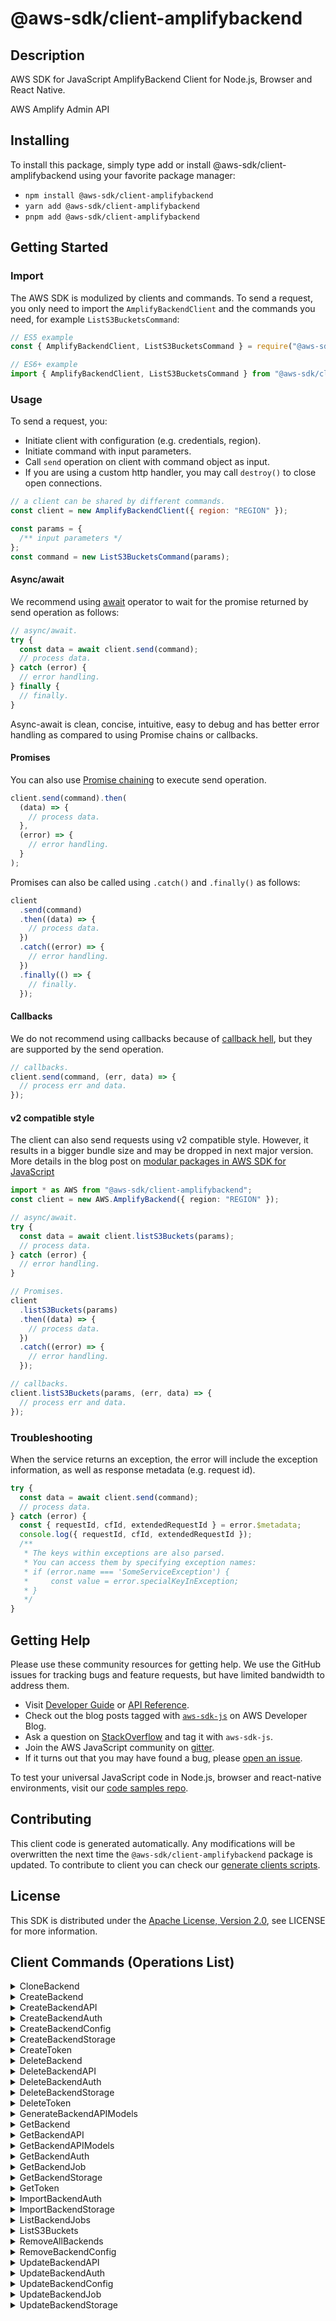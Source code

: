 <!-- generated file, do not edit directly -->

# @aws-sdk/client-amplifybackend

## Description

AWS SDK for JavaScript AmplifyBackend Client for Node.js, Browser and React Native.

<p>AWS Amplify Admin API</p>

## Installing

To install this package, simply type add or install @aws-sdk/client-amplifybackend
using your favorite package manager:

- `npm install @aws-sdk/client-amplifybackend`
- `yarn add @aws-sdk/client-amplifybackend`
- `pnpm add @aws-sdk/client-amplifybackend`

## Getting Started

### Import

The AWS SDK is modulized by clients and commands.
To send a request, you only need to import the `AmplifyBackendClient` and
the commands you need, for example `ListS3BucketsCommand`:

```js
// ES5 example
const { AmplifyBackendClient, ListS3BucketsCommand } = require("@aws-sdk/client-amplifybackend");
```

```ts
// ES6+ example
import { AmplifyBackendClient, ListS3BucketsCommand } from "@aws-sdk/client-amplifybackend";
```

### Usage

To send a request, you:

- Initiate client with configuration (e.g. credentials, region).
- Initiate command with input parameters.
- Call `send` operation on client with command object as input.
- If you are using a custom http handler, you may call `destroy()` to close open connections.

```js
// a client can be shared by different commands.
const client = new AmplifyBackendClient({ region: "REGION" });

const params = {
  /** input parameters */
};
const command = new ListS3BucketsCommand(params);
```

#### Async/await

We recommend using [await](https://developer.mozilla.org/en-US/docs/Web/JavaScript/Reference/Operators/await)
operator to wait for the promise returned by send operation as follows:

```js
// async/await.
try {
  const data = await client.send(command);
  // process data.
} catch (error) {
  // error handling.
} finally {
  // finally.
}
```

Async-await is clean, concise, intuitive, easy to debug and has better error handling
as compared to using Promise chains or callbacks.

#### Promises

You can also use [Promise chaining](https://developer.mozilla.org/en-US/docs/Web/JavaScript/Guide/Using_promises#chaining)
to execute send operation.

```js
client.send(command).then(
  (data) => {
    // process data.
  },
  (error) => {
    // error handling.
  }
);
```

Promises can also be called using `.catch()` and `.finally()` as follows:

```js
client
  .send(command)
  .then((data) => {
    // process data.
  })
  .catch((error) => {
    // error handling.
  })
  .finally(() => {
    // finally.
  });
```

#### Callbacks

We do not recommend using callbacks because of [callback hell](http://callbackhell.com/),
but they are supported by the send operation.

```js
// callbacks.
client.send(command, (err, data) => {
  // process err and data.
});
```

#### v2 compatible style

The client can also send requests using v2 compatible style.
However, it results in a bigger bundle size and may be dropped in next major version. More details in the blog post
on [modular packages in AWS SDK for JavaScript](https://aws.amazon.com/blogs/developer/modular-packages-in-aws-sdk-for-javascript/)

```ts
import * as AWS from "@aws-sdk/client-amplifybackend";
const client = new AWS.AmplifyBackend({ region: "REGION" });

// async/await.
try {
  const data = await client.listS3Buckets(params);
  // process data.
} catch (error) {
  // error handling.
}

// Promises.
client
  .listS3Buckets(params)
  .then((data) => {
    // process data.
  })
  .catch((error) => {
    // error handling.
  });

// callbacks.
client.listS3Buckets(params, (err, data) => {
  // process err and data.
});
```

### Troubleshooting

When the service returns an exception, the error will include the exception information,
as well as response metadata (e.g. request id).

```js
try {
  const data = await client.send(command);
  // process data.
} catch (error) {
  const { requestId, cfId, extendedRequestId } = error.$metadata;
  console.log({ requestId, cfId, extendedRequestId });
  /**
   * The keys within exceptions are also parsed.
   * You can access them by specifying exception names:
   * if (error.name === 'SomeServiceException') {
   *     const value = error.specialKeyInException;
   * }
   */
}
```

## Getting Help

Please use these community resources for getting help.
We use the GitHub issues for tracking bugs and feature requests, but have limited bandwidth to address them.

- Visit [Developer Guide](https://docs.aws.amazon.com/sdk-for-javascript/v3/developer-guide/welcome.html)
  or [API Reference](https://docs.aws.amazon.com/AWSJavaScriptSDK/v3/latest/index.html).
- Check out the blog posts tagged with [`aws-sdk-js`](https://aws.amazon.com/blogs/developer/tag/aws-sdk-js/)
  on AWS Developer Blog.
- Ask a question on [StackOverflow](https://stackoverflow.com/questions/tagged/aws-sdk-js) and tag it with `aws-sdk-js`.
- Join the AWS JavaScript community on [gitter](https://gitter.im/aws/aws-sdk-js-v3).
- If it turns out that you may have found a bug, please [open an issue](https://github.com/aws/aws-sdk-js-v3/issues/new/choose).

To test your universal JavaScript code in Node.js, browser and react-native environments,
visit our [code samples repo](https://github.com/aws-samples/aws-sdk-js-tests).

## Contributing

This client code is generated automatically. Any modifications will be overwritten the next time the `@aws-sdk/client-amplifybackend` package is updated.
To contribute to client you can check our [generate clients scripts](https://github.com/aws/aws-sdk-js-v3/tree/main/scripts/generate-clients).

## License

This SDK is distributed under the
[Apache License, Version 2.0](http://www.apache.org/licenses/LICENSE-2.0),
see LICENSE for more information.

## Client Commands (Operations List)

<details>
<summary>
CloneBackend
</summary>

[Command API Reference](https://docs.aws.amazon.com/AWSJavaScriptSDK/v3/latest/client/amplifybackend/command/CloneBackendCommand/) / [Input](https://docs.aws.amazon.com/AWSJavaScriptSDK/v3/latest/Package/-aws-sdk-client-amplifybackend/Interface/CloneBackendCommandInput/) / [Output](https://docs.aws.amazon.com/AWSJavaScriptSDK/v3/latest/Package/-aws-sdk-client-amplifybackend/Interface/CloneBackendCommandOutput/)

</details>
<details>
<summary>
CreateBackend
</summary>

[Command API Reference](https://docs.aws.amazon.com/AWSJavaScriptSDK/v3/latest/client/amplifybackend/command/CreateBackendCommand/) / [Input](https://docs.aws.amazon.com/AWSJavaScriptSDK/v3/latest/Package/-aws-sdk-client-amplifybackend/Interface/CreateBackendCommandInput/) / [Output](https://docs.aws.amazon.com/AWSJavaScriptSDK/v3/latest/Package/-aws-sdk-client-amplifybackend/Interface/CreateBackendCommandOutput/)

</details>
<details>
<summary>
CreateBackendAPI
</summary>

[Command API Reference](https://docs.aws.amazon.com/AWSJavaScriptSDK/v3/latest/client/amplifybackend/command/CreateBackendAPICommand/) / [Input](https://docs.aws.amazon.com/AWSJavaScriptSDK/v3/latest/Package/-aws-sdk-client-amplifybackend/Interface/CreateBackendAPICommandInput/) / [Output](https://docs.aws.amazon.com/AWSJavaScriptSDK/v3/latest/Package/-aws-sdk-client-amplifybackend/Interface/CreateBackendAPICommandOutput/)

</details>
<details>
<summary>
CreateBackendAuth
</summary>

[Command API Reference](https://docs.aws.amazon.com/AWSJavaScriptSDK/v3/latest/client/amplifybackend/command/CreateBackendAuthCommand/) / [Input](https://docs.aws.amazon.com/AWSJavaScriptSDK/v3/latest/Package/-aws-sdk-client-amplifybackend/Interface/CreateBackendAuthCommandInput/) / [Output](https://docs.aws.amazon.com/AWSJavaScriptSDK/v3/latest/Package/-aws-sdk-client-amplifybackend/Interface/CreateBackendAuthCommandOutput/)

</details>
<details>
<summary>
CreateBackendConfig
</summary>

[Command API Reference](https://docs.aws.amazon.com/AWSJavaScriptSDK/v3/latest/client/amplifybackend/command/CreateBackendConfigCommand/) / [Input](https://docs.aws.amazon.com/AWSJavaScriptSDK/v3/latest/Package/-aws-sdk-client-amplifybackend/Interface/CreateBackendConfigCommandInput/) / [Output](https://docs.aws.amazon.com/AWSJavaScriptSDK/v3/latest/Package/-aws-sdk-client-amplifybackend/Interface/CreateBackendConfigCommandOutput/)

</details>
<details>
<summary>
CreateBackendStorage
</summary>

[Command API Reference](https://docs.aws.amazon.com/AWSJavaScriptSDK/v3/latest/client/amplifybackend/command/CreateBackendStorageCommand/) / [Input](https://docs.aws.amazon.com/AWSJavaScriptSDK/v3/latest/Package/-aws-sdk-client-amplifybackend/Interface/CreateBackendStorageCommandInput/) / [Output](https://docs.aws.amazon.com/AWSJavaScriptSDK/v3/latest/Package/-aws-sdk-client-amplifybackend/Interface/CreateBackendStorageCommandOutput/)

</details>
<details>
<summary>
CreateToken
</summary>

[Command API Reference](https://docs.aws.amazon.com/AWSJavaScriptSDK/v3/latest/client/amplifybackend/command/CreateTokenCommand/) / [Input](https://docs.aws.amazon.com/AWSJavaScriptSDK/v3/latest/Package/-aws-sdk-client-amplifybackend/Interface/CreateTokenCommandInput/) / [Output](https://docs.aws.amazon.com/AWSJavaScriptSDK/v3/latest/Package/-aws-sdk-client-amplifybackend/Interface/CreateTokenCommandOutput/)

</details>
<details>
<summary>
DeleteBackend
</summary>

[Command API Reference](https://docs.aws.amazon.com/AWSJavaScriptSDK/v3/latest/client/amplifybackend/command/DeleteBackendCommand/) / [Input](https://docs.aws.amazon.com/AWSJavaScriptSDK/v3/latest/Package/-aws-sdk-client-amplifybackend/Interface/DeleteBackendCommandInput/) / [Output](https://docs.aws.amazon.com/AWSJavaScriptSDK/v3/latest/Package/-aws-sdk-client-amplifybackend/Interface/DeleteBackendCommandOutput/)

</details>
<details>
<summary>
DeleteBackendAPI
</summary>

[Command API Reference](https://docs.aws.amazon.com/AWSJavaScriptSDK/v3/latest/client/amplifybackend/command/DeleteBackendAPICommand/) / [Input](https://docs.aws.amazon.com/AWSJavaScriptSDK/v3/latest/Package/-aws-sdk-client-amplifybackend/Interface/DeleteBackendAPICommandInput/) / [Output](https://docs.aws.amazon.com/AWSJavaScriptSDK/v3/latest/Package/-aws-sdk-client-amplifybackend/Interface/DeleteBackendAPICommandOutput/)

</details>
<details>
<summary>
DeleteBackendAuth
</summary>

[Command API Reference](https://docs.aws.amazon.com/AWSJavaScriptSDK/v3/latest/client/amplifybackend/command/DeleteBackendAuthCommand/) / [Input](https://docs.aws.amazon.com/AWSJavaScriptSDK/v3/latest/Package/-aws-sdk-client-amplifybackend/Interface/DeleteBackendAuthCommandInput/) / [Output](https://docs.aws.amazon.com/AWSJavaScriptSDK/v3/latest/Package/-aws-sdk-client-amplifybackend/Interface/DeleteBackendAuthCommandOutput/)

</details>
<details>
<summary>
DeleteBackendStorage
</summary>

[Command API Reference](https://docs.aws.amazon.com/AWSJavaScriptSDK/v3/latest/client/amplifybackend/command/DeleteBackendStorageCommand/) / [Input](https://docs.aws.amazon.com/AWSJavaScriptSDK/v3/latest/Package/-aws-sdk-client-amplifybackend/Interface/DeleteBackendStorageCommandInput/) / [Output](https://docs.aws.amazon.com/AWSJavaScriptSDK/v3/latest/Package/-aws-sdk-client-amplifybackend/Interface/DeleteBackendStorageCommandOutput/)

</details>
<details>
<summary>
DeleteToken
</summary>

[Command API Reference](https://docs.aws.amazon.com/AWSJavaScriptSDK/v3/latest/client/amplifybackend/command/DeleteTokenCommand/) / [Input](https://docs.aws.amazon.com/AWSJavaScriptSDK/v3/latest/Package/-aws-sdk-client-amplifybackend/Interface/DeleteTokenCommandInput/) / [Output](https://docs.aws.amazon.com/AWSJavaScriptSDK/v3/latest/Package/-aws-sdk-client-amplifybackend/Interface/DeleteTokenCommandOutput/)

</details>
<details>
<summary>
GenerateBackendAPIModels
</summary>

[Command API Reference](https://docs.aws.amazon.com/AWSJavaScriptSDK/v3/latest/client/amplifybackend/command/GenerateBackendAPIModelsCommand/) / [Input](https://docs.aws.amazon.com/AWSJavaScriptSDK/v3/latest/Package/-aws-sdk-client-amplifybackend/Interface/GenerateBackendAPIModelsCommandInput/) / [Output](https://docs.aws.amazon.com/AWSJavaScriptSDK/v3/latest/Package/-aws-sdk-client-amplifybackend/Interface/GenerateBackendAPIModelsCommandOutput/)

</details>
<details>
<summary>
GetBackend
</summary>

[Command API Reference](https://docs.aws.amazon.com/AWSJavaScriptSDK/v3/latest/client/amplifybackend/command/GetBackendCommand/) / [Input](https://docs.aws.amazon.com/AWSJavaScriptSDK/v3/latest/Package/-aws-sdk-client-amplifybackend/Interface/GetBackendCommandInput/) / [Output](https://docs.aws.amazon.com/AWSJavaScriptSDK/v3/latest/Package/-aws-sdk-client-amplifybackend/Interface/GetBackendCommandOutput/)

</details>
<details>
<summary>
GetBackendAPI
</summary>

[Command API Reference](https://docs.aws.amazon.com/AWSJavaScriptSDK/v3/latest/client/amplifybackend/command/GetBackendAPICommand/) / [Input](https://docs.aws.amazon.com/AWSJavaScriptSDK/v3/latest/Package/-aws-sdk-client-amplifybackend/Interface/GetBackendAPICommandInput/) / [Output](https://docs.aws.amazon.com/AWSJavaScriptSDK/v3/latest/Package/-aws-sdk-client-amplifybackend/Interface/GetBackendAPICommandOutput/)

</details>
<details>
<summary>
GetBackendAPIModels
</summary>

[Command API Reference](https://docs.aws.amazon.com/AWSJavaScriptSDK/v3/latest/client/amplifybackend/command/GetBackendAPIModelsCommand/) / [Input](https://docs.aws.amazon.com/AWSJavaScriptSDK/v3/latest/Package/-aws-sdk-client-amplifybackend/Interface/GetBackendAPIModelsCommandInput/) / [Output](https://docs.aws.amazon.com/AWSJavaScriptSDK/v3/latest/Package/-aws-sdk-client-amplifybackend/Interface/GetBackendAPIModelsCommandOutput/)

</details>
<details>
<summary>
GetBackendAuth
</summary>

[Command API Reference](https://docs.aws.amazon.com/AWSJavaScriptSDK/v3/latest/client/amplifybackend/command/GetBackendAuthCommand/) / [Input](https://docs.aws.amazon.com/AWSJavaScriptSDK/v3/latest/Package/-aws-sdk-client-amplifybackend/Interface/GetBackendAuthCommandInput/) / [Output](https://docs.aws.amazon.com/AWSJavaScriptSDK/v3/latest/Package/-aws-sdk-client-amplifybackend/Interface/GetBackendAuthCommandOutput/)

</details>
<details>
<summary>
GetBackendJob
</summary>

[Command API Reference](https://docs.aws.amazon.com/AWSJavaScriptSDK/v3/latest/client/amplifybackend/command/GetBackendJobCommand/) / [Input](https://docs.aws.amazon.com/AWSJavaScriptSDK/v3/latest/Package/-aws-sdk-client-amplifybackend/Interface/GetBackendJobCommandInput/) / [Output](https://docs.aws.amazon.com/AWSJavaScriptSDK/v3/latest/Package/-aws-sdk-client-amplifybackend/Interface/GetBackendJobCommandOutput/)

</details>
<details>
<summary>
GetBackendStorage
</summary>

[Command API Reference](https://docs.aws.amazon.com/AWSJavaScriptSDK/v3/latest/client/amplifybackend/command/GetBackendStorageCommand/) / [Input](https://docs.aws.amazon.com/AWSJavaScriptSDK/v3/latest/Package/-aws-sdk-client-amplifybackend/Interface/GetBackendStorageCommandInput/) / [Output](https://docs.aws.amazon.com/AWSJavaScriptSDK/v3/latest/Package/-aws-sdk-client-amplifybackend/Interface/GetBackendStorageCommandOutput/)

</details>
<details>
<summary>
GetToken
</summary>

[Command API Reference](https://docs.aws.amazon.com/AWSJavaScriptSDK/v3/latest/client/amplifybackend/command/GetTokenCommand/) / [Input](https://docs.aws.amazon.com/AWSJavaScriptSDK/v3/latest/Package/-aws-sdk-client-amplifybackend/Interface/GetTokenCommandInput/) / [Output](https://docs.aws.amazon.com/AWSJavaScriptSDK/v3/latest/Package/-aws-sdk-client-amplifybackend/Interface/GetTokenCommandOutput/)

</details>
<details>
<summary>
ImportBackendAuth
</summary>

[Command API Reference](https://docs.aws.amazon.com/AWSJavaScriptSDK/v3/latest/client/amplifybackend/command/ImportBackendAuthCommand/) / [Input](https://docs.aws.amazon.com/AWSJavaScriptSDK/v3/latest/Package/-aws-sdk-client-amplifybackend/Interface/ImportBackendAuthCommandInput/) / [Output](https://docs.aws.amazon.com/AWSJavaScriptSDK/v3/latest/Package/-aws-sdk-client-amplifybackend/Interface/ImportBackendAuthCommandOutput/)

</details>
<details>
<summary>
ImportBackendStorage
</summary>

[Command API Reference](https://docs.aws.amazon.com/AWSJavaScriptSDK/v3/latest/client/amplifybackend/command/ImportBackendStorageCommand/) / [Input](https://docs.aws.amazon.com/AWSJavaScriptSDK/v3/latest/Package/-aws-sdk-client-amplifybackend/Interface/ImportBackendStorageCommandInput/) / [Output](https://docs.aws.amazon.com/AWSJavaScriptSDK/v3/latest/Package/-aws-sdk-client-amplifybackend/Interface/ImportBackendStorageCommandOutput/)

</details>
<details>
<summary>
ListBackendJobs
</summary>

[Command API Reference](https://docs.aws.amazon.com/AWSJavaScriptSDK/v3/latest/client/amplifybackend/command/ListBackendJobsCommand/) / [Input](https://docs.aws.amazon.com/AWSJavaScriptSDK/v3/latest/Package/-aws-sdk-client-amplifybackend/Interface/ListBackendJobsCommandInput/) / [Output](https://docs.aws.amazon.com/AWSJavaScriptSDK/v3/latest/Package/-aws-sdk-client-amplifybackend/Interface/ListBackendJobsCommandOutput/)

</details>
<details>
<summary>
ListS3Buckets
</summary>

[Command API Reference](https://docs.aws.amazon.com/AWSJavaScriptSDK/v3/latest/client/amplifybackend/command/ListS3BucketsCommand/) / [Input](https://docs.aws.amazon.com/AWSJavaScriptSDK/v3/latest/Package/-aws-sdk-client-amplifybackend/Interface/ListS3BucketsCommandInput/) / [Output](https://docs.aws.amazon.com/AWSJavaScriptSDK/v3/latest/Package/-aws-sdk-client-amplifybackend/Interface/ListS3BucketsCommandOutput/)

</details>
<details>
<summary>
RemoveAllBackends
</summary>

[Command API Reference](https://docs.aws.amazon.com/AWSJavaScriptSDK/v3/latest/client/amplifybackend/command/RemoveAllBackendsCommand/) / [Input](https://docs.aws.amazon.com/AWSJavaScriptSDK/v3/latest/Package/-aws-sdk-client-amplifybackend/Interface/RemoveAllBackendsCommandInput/) / [Output](https://docs.aws.amazon.com/AWSJavaScriptSDK/v3/latest/Package/-aws-sdk-client-amplifybackend/Interface/RemoveAllBackendsCommandOutput/)

</details>
<details>
<summary>
RemoveBackendConfig
</summary>

[Command API Reference](https://docs.aws.amazon.com/AWSJavaScriptSDK/v3/latest/client/amplifybackend/command/RemoveBackendConfigCommand/) / [Input](https://docs.aws.amazon.com/AWSJavaScriptSDK/v3/latest/Package/-aws-sdk-client-amplifybackend/Interface/RemoveBackendConfigCommandInput/) / [Output](https://docs.aws.amazon.com/AWSJavaScriptSDK/v3/latest/Package/-aws-sdk-client-amplifybackend/Interface/RemoveBackendConfigCommandOutput/)

</details>
<details>
<summary>
UpdateBackendAPI
</summary>

[Command API Reference](https://docs.aws.amazon.com/AWSJavaScriptSDK/v3/latest/client/amplifybackend/command/UpdateBackendAPICommand/) / [Input](https://docs.aws.amazon.com/AWSJavaScriptSDK/v3/latest/Package/-aws-sdk-client-amplifybackend/Interface/UpdateBackendAPICommandInput/) / [Output](https://docs.aws.amazon.com/AWSJavaScriptSDK/v3/latest/Package/-aws-sdk-client-amplifybackend/Interface/UpdateBackendAPICommandOutput/)

</details>
<details>
<summary>
UpdateBackendAuth
</summary>

[Command API Reference](https://docs.aws.amazon.com/AWSJavaScriptSDK/v3/latest/client/amplifybackend/command/UpdateBackendAuthCommand/) / [Input](https://docs.aws.amazon.com/AWSJavaScriptSDK/v3/latest/Package/-aws-sdk-client-amplifybackend/Interface/UpdateBackendAuthCommandInput/) / [Output](https://docs.aws.amazon.com/AWSJavaScriptSDK/v3/latest/Package/-aws-sdk-client-amplifybackend/Interface/UpdateBackendAuthCommandOutput/)

</details>
<details>
<summary>
UpdateBackendConfig
</summary>

[Command API Reference](https://docs.aws.amazon.com/AWSJavaScriptSDK/v3/latest/client/amplifybackend/command/UpdateBackendConfigCommand/) / [Input](https://docs.aws.amazon.com/AWSJavaScriptSDK/v3/latest/Package/-aws-sdk-client-amplifybackend/Interface/UpdateBackendConfigCommandInput/) / [Output](https://docs.aws.amazon.com/AWSJavaScriptSDK/v3/latest/Package/-aws-sdk-client-amplifybackend/Interface/UpdateBackendConfigCommandOutput/)

</details>
<details>
<summary>
UpdateBackendJob
</summary>

[Command API Reference](https://docs.aws.amazon.com/AWSJavaScriptSDK/v3/latest/client/amplifybackend/command/UpdateBackendJobCommand/) / [Input](https://docs.aws.amazon.com/AWSJavaScriptSDK/v3/latest/Package/-aws-sdk-client-amplifybackend/Interface/UpdateBackendJobCommandInput/) / [Output](https://docs.aws.amazon.com/AWSJavaScriptSDK/v3/latest/Package/-aws-sdk-client-amplifybackend/Interface/UpdateBackendJobCommandOutput/)

</details>
<details>
<summary>
UpdateBackendStorage
</summary>

[Command API Reference](https://docs.aws.amazon.com/AWSJavaScriptSDK/v3/latest/client/amplifybackend/command/UpdateBackendStorageCommand/) / [Input](https://docs.aws.amazon.com/AWSJavaScriptSDK/v3/latest/Package/-aws-sdk-client-amplifybackend/Interface/UpdateBackendStorageCommandInput/) / [Output](https://docs.aws.amazon.com/AWSJavaScriptSDK/v3/latest/Package/-aws-sdk-client-amplifybackend/Interface/UpdateBackendStorageCommandOutput/)

</details>
